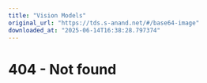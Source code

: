 ```yaml
---
title: "Vision Models"
original_url: "https://tds.s-anand.net/#/base64-image"
downloaded_at: "2025-06-14T16:38:28.797374"
---
```


404 - Not found
===============
